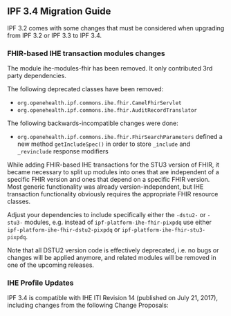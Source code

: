 ## IPF 3.4 Migration Guide

IPF 3.2 comes with some changes that must be considered when upgrading from IPF 3.2 or IPF 3.3 to IPF 3.4.


### FHIR-based IHE transaction modules changes

The module ihe-modules-fhir has been removed. It only contributed 3rd party dependencies.

The following deprecated classes have been removed:

* `org.openehealth.ipf.commons.ihe.fhir.CamelFhirServlet`
* `org.openehealth.ipf.commons.ihe.fhir.AuditRecordTranslator`

The following backwards-incompatible changes were done:

* `org.openehealth.ipf.commons.ihe.fhir.FhirSearchParameters` defined a new method `getIncludeSpec()` in order to store `_include` and `_revinclude` response modifiers

While adding FHIR-based IHE transactions for the STU3 version of FHIR, it became necessary to split up modules into 
ones that are independent of a specific FHIR version and ones that depend on a specific FHIR version. Most generic
functionality was already version-independent, but IHE transaction functionality obviously requires the appropriate
FHIR resource classes.

Adjust your dependencies to include specifically either the `-dstu2-` or `-stu3-` modules, e.g. 
instead of `ipf-platform-ihe-fhir-pixpdq` use either `ipf-platform-ihe-fhir-dstu2-pixpdq` or `ipf-platform-ihe-fhir-stu3-pixpdq`.

Note that all DSTU2 version code is effectively deprecated, i.e. no bugs or changes will be applied anymore, and related
modules will be removed in one of the upcoming releases.


### IHE Profile Updates

IPF 3.4 is compatible with IHE ITI Revision 14 (published on July 21, 2017), including changes from the following Change Proposals:
